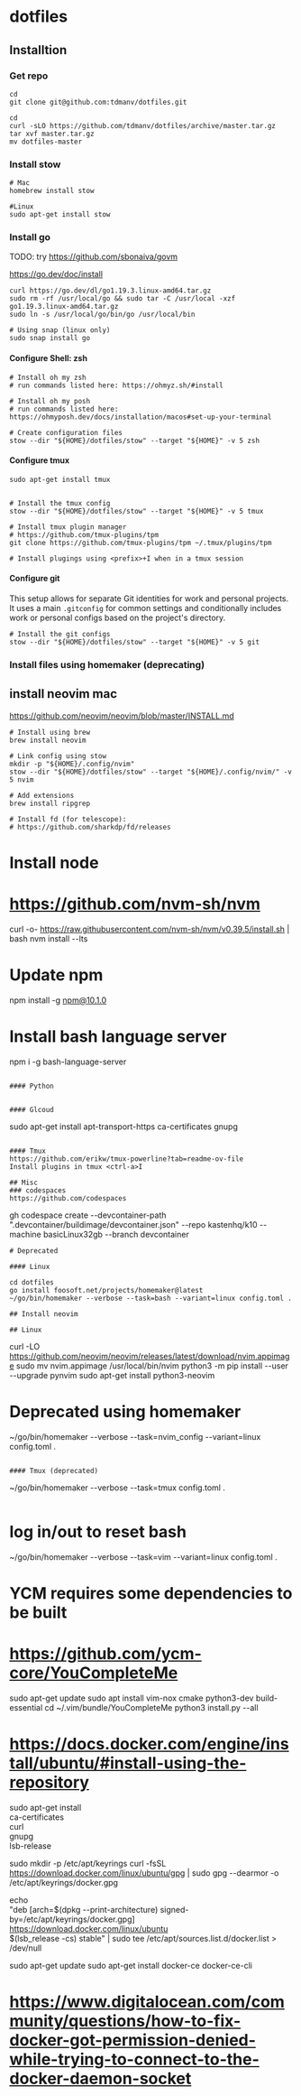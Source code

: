dotfiles
========


## Installtion
### Get repo
```
cd
git clone git@github.com:tdmanv/dotfiles.git
```
```
cd
curl -sLO https://github.com/tdmanv/dotfiles/archive/master.tar.gz
tar xvf master.tar.gz
mv dotfiles-master
```
### Install stow

```
# Mac
homebrew install stow

#Linux
sudo apt-get install stow
```
### Install go

TODO: try https://github.com/sbonaiva/govm

https://go.dev/doc/install

```
curl https://go.dev/dl/go1.19.3.linux-amd64.tar.gz
sudo rm -rf /usr/local/go && sudo tar -C /usr/local -xzf go1.19.3.linux-amd64.tar.gz
sudo ln -s /usr/local/go/bin/go /usr/local/bin

# Using snap (linux only)
sudo snap install go
```

#### Configure Shell: zsh
```
# Install oh my zsh
# run commands listed here: https://ohmyz.sh/#install

# Install oh my posh
# run commands listed here: https://ohmyposh.dev/docs/installation/macos#set-up-your-terminal

# Create configuration files
stow --dir "${HOME}/dotfiles/stow" --target "${HOME}" -v 5 zsh
```

#### Configure tmux
```
sudo apt-get install tmux


# Install the tmux config
stow --dir "${HOME}/dotfiles/stow" --target "${HOME}" -v 5 tmux

# Install tmux plugin manager
# https://github.com/tmux-plugins/tpm
git clone https://github.com/tmux-plugins/tpm ~/.tmux/plugins/tpm

# Install plugings using <prefix>+I when in a tmux session
```

#### Configure git

This setup allows for separate Git identities for work and personal projects.
It uses a main `.gitconfig` for common settings and conditionally includes work
or personal configs based on the project's directory.
```
# Install the git configs
stow --dir "${HOME}/dotfiles/stow" --target "${HOME}" -v 5 git
```

### Install files using homemaker (deprecating)



## install neovim mac
https://github.com/neovim/neovim/blob/master/INSTALL.md

```
# Install using brew
brew install neovim

# Link config using stow
mkdir -p "${HOME}/.config/nvim"
stow --dir "${HOME}/dotfiles/stow" --target "${HOME}/.config/nvim/" -v 5 nvim

# Add extensions
brew install ripgrep

# Install fd (for telescope):
# https://github.com/sharkdp/fd/releases

```
# Install node
# https://github.com/nvm-sh/nvm
curl -o- https://raw.githubusercontent.com/nvm-sh/nvm/v0.39.5/install.sh | bash
nvm install --lts
# Update npm
npm install -g npm@10.1.0

# Install bash language server
npm i -g bash-language-server
```

#### Python
```
```

#### Glcoud
```
sudo apt-get install apt-transport-https ca-certificates gnupg
```

#### Tmux
https://github.com/erikw/tmux-powerline?tab=readme-ov-file
Install plugins in tmux <ctrl-a>I

## Misc
### codespaces
https://github.com/codespaces
```
gh codespace  create --devcontainer-path ".devcontainer/buildimage/devcontainer.json" --repo kastenhq/k10 --machine basicLinux32gb --branch devcontainer

```
# Deprecated

#### Linux

cd dotfiles
go install foosoft.net/projects/homemaker@latest
~/go/bin/homemaker --verbose --task=bash --variant=linux config.toml .

## Install neovim

## Linux
```
curl -LO https://github.com/neovim/neovim/releases/latest/download/nvim.appimage
sudo mv nvim.appimage /usr/local/bin/nvim
python3 -m pip install --user --upgrade pynvim
sudo apt-get install python3-neovim

# Deprecated using homemaker
~/go/bin/homemaker --verbose --task=nvim_config --variant=linux config.toml .
```

#### Tmux (deprecated)
```
~/go/bin/homemaker --verbose --task=tmux config.toml .

```

```
# log in/out to reset bash
~/go/bin/homemaker --verbose --task=vim --variant=linux config.toml .

# YCM requires some dependencies to be built
# https://github.com/ycm-core/YouCompleteMe
sudo apt-get update
sudo apt install vim-nox cmake python3-dev build-essential
cd ~/.vim/bundle/YouCompleteMe
python3 install.py --all

# https://docs.docker.com/engine/install/ubuntu/#install-using-the-repository
sudo apt-get install \
    ca-certificates \
    curl \
    gnupg \
    lsb-release

sudo mkdir -p /etc/apt/keyrings
curl -fsSL https://download.docker.com/linux/ubuntu/gpg | sudo gpg --dearmor -o /etc/apt/keyrings/docker.gpg

 echo \
   "deb [arch=$(dpkg --print-architecture) signed-by=/etc/apt/keyrings/docker.gpg] https://download.docker.com/linux/ubuntu \
     $(lsb_release -cs) stable" | sudo tee /etc/apt/sources.list.d/docker.list > /dev/null

sudo apt-get update
sudo apt-get install docker-ce docker-ce-cli
# https://www.digitalocean.com/community/questions/how-to-fix-docker-got-permission-denied-while-trying-to-connect-to-the-docker-daemon-socket

```

```
